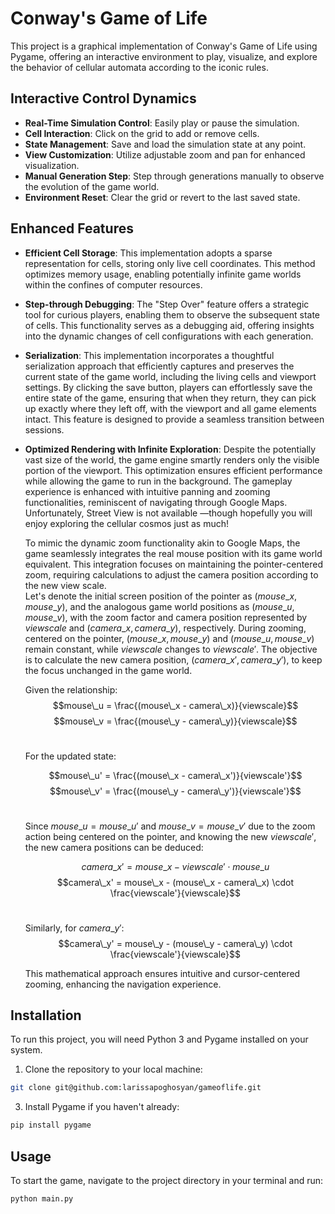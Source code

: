 # Conway's Game of Life

This project is a graphical implementation of Conway's Game of Life using Pygame, offering an interactive environment to play, visualize, and explore the behavior of cellular automata according to the iconic rules.

## Interactive Control Dynamics
- **Real-Time Simulation Control**: Easily play or pause the simulation.
- **Cell Interaction**: Click on the grid to add or remove cells.
- **State Management**: Save and load the simulation state at any point.
- **View Customization**: Utilize adjustable zoom and pan for enhanced visualization.
- **Manual Generation Step**: Step through generations manually to observe the evolution of the game world.
- **Environment Reset**: Clear the grid or revert to the last saved state.

## Enhanced Features

- **Efficient Cell Storage**: This implementation adopts a sparse representation for cells, storing only live cell coordinates. This method optimizes memory usage, enabling potentially infinite game worlds within the confines of computer resources.

- **Step-through Debugging**: The "Step Over" feature offers a strategic tool for curious players, enabling them to observe the subsequent state of cells. This functionality serves as a debugging aid, offering insights into the dynamic changes of cell configurations with each generation.

- **Serialization**: This implementation incorporates a thoughtful serialization approach that efficiently captures and preserves the current state of the game world, including the living cells and viewport settings. By clicking the save button, players can effortlessly save the entire state of the game, ensuring that when they return, they can pick up exactly where they left off, with the viewport and all game elements intact. This feature is designed to provide a seamless transition between sessions.

- **Optimized Rendering with Infinite Exploration**: Despite the potentially vast size of the world, the game engine smartly renders only the visible portion of the viewport. This optimization ensures efficient performance while allowing the game to run in the background. The gameplay experience is enhanced with intuitive panning and zooming functionalities, reminiscent of navigating through Google Maps. Unfortunately, Street View is not available —though hopefully you will enjoy exploring the cellular cosmos just as much!

  To mimic the dynamic zoom functionality akin to Google Maps, the game seamlessly integrates the real mouse position with its game world equivalent. This integration focuses on maintaining the pointer-centered zoom, requiring calculations to adjust the camera position according to the new view scale. <br /> Let's denote the initial screen position of the pointer as $(mouse\_x, mouse\_y)$, and the analogous game world positions as $(mouse\_u, mouse\_v)$, with the zoom factor and camera position represented by $viewscale$ and $(camera\_x, camera\_y)$, respectively. During zooming, centered on the pointer, $(mouse\_x, mouse\_y)$ and $(mouse\_u, mouse\_v)$ remain constant, while $viewscale$ changes to $viewscale'$. The objective is to calculate the new camera position, $(camera\_x', camera\_y')$, to keep the focus unchanged in the game world.

  Given the relationship:
  $$mouse\_u = \frac{(mouse\_x - camera\_x)}{viewscale}$$
  $$mouse\_v = \frac{(mouse\_y - camera\_y)}{viewscale}$$
  <br>

  For the updated state:

  $$mouse\_u' = \frac{(mouse\_x - camera\_x')}{viewscale'}$$
  $$mouse\_v' = \frac{(mouse\_y - camera\_y')}{viewscale'}$$
  <br>

  Since $mouse\_u = mouse\_u'$ and $mouse\_v = mouse\_v'$ due to the zoom action being centered on the pointer, and knowing the new    $viewscale'$, the new camera positions can be deduced:

  $$camera\_x' = mouse\_x - viewscale' \cdot mouse\_u$$
  $$camera\_x' = mouse\_x - (mouse\_x - camera\_x) \cdot \frac{viewscale'}{viewscale}$$
  <br>

  Similarly, for $camera\_y'$:
  $$camera\_y' = mouse\_y - (mouse\_y - camera\_y) \cdot \frac{viewscale'}{viewscale}$$
  
  This mathematical approach ensures intuitive and cursor-centered zooming, enhancing the navigation experience.



## Installation

To run this project, you will need Python 3 and Pygame installed on your system.

1. Clone the repository to your local machine:<br />
```sh
git clone git@github.com:larissapoghosyan/gameoflife.git
```
3. Install Pygame if you haven't already:<br />
```sh
pip install pygame
```

## Usage

To start the game, navigate to the project directory in your terminal and run:
```sh
python main.py
```
